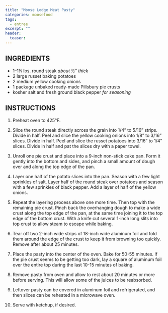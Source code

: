 ```yaml
---
title: "Moose Lodge Meat Pasty"
categories: moosefood
tags: 
  - entree
excerpt: ""
header:
  teaser:
---
```


## INGREDIENTS
* 1–1¼ lbs. round steak *about ½” thick*
* 2 large russet baking potatoes
* 2 medium yellow cooking onions
* 1 package unbaked ready-made Pillsbury pie crusts
* kosher salt and fresh ground black pepper *for seasoning*

## INSTRUCTIONS
1. Preheat oven to 425°F.

2. Slice the round steak directly across the grain into 1/4” to 5/16” strips. Divide in half. Peel and slice the yellow cooking onions into 1/8” to 3/16” slices. Divide in half. Peel and slice the russet potatoes into 3/16” to 1/4” slices. Divide in half and pat the slices dry with a paper towel.

3. Unroll one pie crust and place into a 9-inch non-stick cake pan. Form it gently into the bottom and sides, and pinch a small amount of dough over and along the top edge of the pan.

4. Layer one half of the potato slices into the pan. Season with a few light sprinkles of salt. Layer half of the round steak over potatoes and season with a few sprinkles of black pepper. Add a layer of half of the yellow onions.

5. Repeat the layering process above one more time. Then top with the remaining pie crust. Pinch back the overhanging dough to make a wide crust along the top edge of the pan, at the same time joining it to the top edge of the bottom crust. With a knife cut several 1-inch long slits into top crust to allow steam to escape while baking.

6. Tear off two 2-inch wide strips of 18-inch wide aluminum foil and fold them around the edge of the crust to keep it from browning too quickly. Remove after about 25 minutes.

7. Place the pasty into the center of the oven. Bake for 50-55 minutes. If the pie crust seems to be getting too dark, lay a square of aluminum foil over the entire top during the last 10-15 minutes of baking.

8. Remove pasty from oven and allow to rest about 20 minutes or more before serving. This will allow some of the juices to be reabsorbed.

9. Leftover pasty can be covered in aluminum foil and refrigerated, and then slices can be reheated in a microwave oven.

10. Serve with ketchup, if desired.
